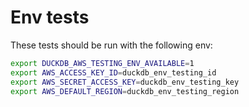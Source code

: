 # Env tests
These tests should be run with the following env:

```sh
export DUCKDB_AWS_TESTING_ENV_AVAILABLE=1
export AWS_ACCESS_KEY_ID=duckdb_env_testing_id
export AWS_SECRET_ACCESS_KEY=duckdb_env_testing_key
export AWS_DEFAULT_REGION=duckdb_env_testing_region
```
